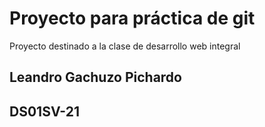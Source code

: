 # Proyecto para práctica de git
Proyecto destinado a la clase de desarrollo web integral

## Leandro Gachuzo Pichardo
## DS01SV-21
